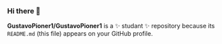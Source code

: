 ### Hi there 👋
**GustavoPioner1/GustavoPioner1** is a ✨ studant ✨ repository because its `README.md` (this file) appears on your GitHub profile.



<!--
**GustavoPioner1/GustavoPioner1** is a ✨ _special_ ✨ repository because its `README.md` (this file) appears on your GitHub profile.

Here are some ideas to get you started:

- 🔭 I’m currently working on ...
- 🌱 I’m currently learning ...
- 👯 I’m looking to collaborate on ...
- 🤔 I’m looking for help with ...
- 💬 Ask me about ...
- 📫 How to reach me: ...
- 😄 Pronouns: ...
- ⚡ Fun fact: ...
-->
